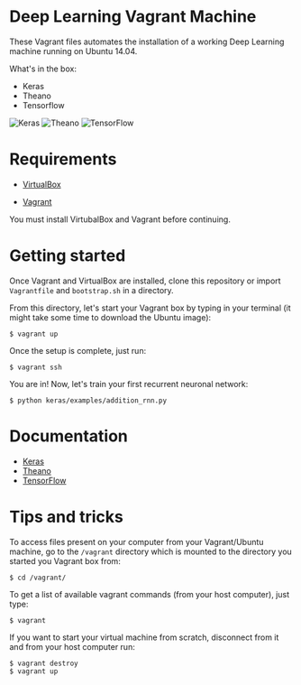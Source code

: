 # Deep Learning	Vagrant	Machine

These Vagrant files automates the installation of a working Deep Learning machine running on Ubuntu 14.04.

What's in the box:
* Keras
* Theano
* Tensorflow

![Keras](http://imgur.com/nE0of8d.jpg )
![Theano](http://i.imgur.com/Bb5SHxW.png "Theano")
![TensorFlow](http://imgur.com/rwISEz5.jpg "TensorFlow")

# Requirements

* [VirtualBox](https://www.virtualbox.org/wiki/Downloads)

* [Vagrant](https://www.vagrantup.com/downloads.html)

You must install VirtubalBox and Vagrant before continuing.

# Getting started

Once Vagrant and VirtualBox are installed, clone this repository or import `Vagrantfile` and `bootstrap.sh` in a directory.

From this directory, let's start your Vagrant box by typing in your terminal (it might take some time to download the Ubuntu image):
    
    $ vagrant up
Once the setup is complete, just run:
    
    $ vagrant ssh
You are in! Now, let's train your first recurrent neuronal network:

    $ python keras/examples/addition_rnn.py

# Documentation

* [Keras](http://keras.io/)
* [Theano](http://deeplearning.net/software/theano/)
* [TensorFlow](https://www.tensorflow.org/versions/r0.7/api_docs/index.html)

# Tips and tricks

To access files present on your computer from your Vagrant/Ubuntu machine, go to the `/vagrant` directory which is mounted to the directory you started you Vagrant box from:

    $ cd /vagrant/

To get a list of available vagrant commands (from your host computer), just type:

    $ vagrant

If you want to start your virtual machine from scratch, disconnect from it and from your host computer run:

    $ vagrant destroy
    $ vagrant up